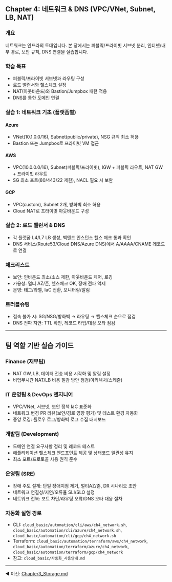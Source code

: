 ## Chapter 4: 네트워크 & DNS (VPC/VNet, Subnet, LB, NAT)

### 개요
네트워크는 인프라의 토대입니다. 본 장에서는 퍼블릭/프라이빗 서브넷 분리, 인터넷/내부 경로, 보안 규칙, DNS 연결을 실습합니다.

### 학습 목표
- 퍼블릭/프라이빗 서브넷과 라우팅 구성
- 로드 밸런서와 헬스체크 설정
- NAT(아웃바운드)와 Bastion/Jumpbox 패턴 적용
- DNS를 통한 도메인 연결

### 실습 1: 네트워크 기초 (플랫폼별)
#### Azure
- VNet(10.1.0.0/16), Subnet(public/private), NSG 규칙 최소 허용
- Bastion 또는 Jumpbox로 프라이빗 VM 접근

#### AWS
- VPC(10.0.0.0/16), Subnet(퍼블릭/프라이빗), IGW + 퍼블릭 라우트, NAT GW + 프라이빗 라우트
- SG 최소 포트(80/443/22 제한), NACL 필요 시 보완

#### GCP
- VPC(custom), Subnet 2개, 방화벽 최소 허용
- Cloud NAT로 프라이빗 아웃바운드 구성

### 실습 2: 로드 밸런서 & DNS
- 각 플랫폼 L4/L7 LB 생성, 백엔드 인스턴스 헬스 체크 통과 확인
- DNS 서비스(Route53/Cloud DNS/Azure DNS)에서 A/AAAA/CNAME 레코드로 연결

### 체크리스트
- 보안: 인바운드 최소/소스 제한, 아웃바운드 제어, 로깅
- 가용성: 멀티 AZ/존, 헬스체크 OK, 장애 전파 억제
- 운영: 태그/라벨, IaC 전환, 모니터링/알림

### 트러블슈팅
- 접속 불가 시: SG/NSG/방화벽 → 라우팅 → 헬스체크 순으로 점검
- DNS 전파 지연: TTL 확인, 레코드 타입/대상 오타 점검

---

## 팀 역할 기반 실습 가이드

### Finance (재무팀)
- NAT GW, LB, 데이터 전송 비용 시각화 및 알림 설정
- 비업무시간 NAT/LB 비용 절감 방안 점검(아키텍처/스케줄)

### IT 운영팀 & DevOps 엔지니어
- VPC/VNet, 서브넷, 보안 정책 IaC 표준화
- 네트워크 변경 PR 리뷰(보안/경로 영향 평가) 및 테스트 환경 자동화
- 중앙 로깅: 플로우 로그/방화벽 로그 수집 대시보드

### 개발팀 (Development)
- 도메인 연결 요구사항 정리 및 레코드 테스트
- 애플리케이션 헬스체크 엔드포인트 제공 및 상태코드 일관성 유지
- 최소 포트/프로토콜 사용 원칙 준수

### 운영팀 (SRE)
- 장애 주도 설계: 단일 장애지점 제거, 멀티AZ/존, DR 시나리오 초안
- 네트워크 연결성/지연/오류율 SLI/SLO 설정
- 네트워크 런북: 포트 차단/라우팅 오류/DNS 오타 대응 절차

### 자동화 실행 경로
- CLI: `cloud_basic/automation/cli/aws/ch4_network.sh`, `cloud_basic/automation/cli/azure/ch4_network.sh`, `cloud_basic/automation/cli/gcp/ch4_network.sh`
- Terraform: `cloud_basic/automation/terraform/aws/ch4_network`, `cloud_basic/automation/terraform/azure/ch4_network`, `cloud_basic/automation/terraform/gcp/ch4_network`
- 참고: `cloud_basic/자동화_사용안내.md`

---
◀ 이전: [Chapter3_Storage.md](Chapter3_Storage.md)